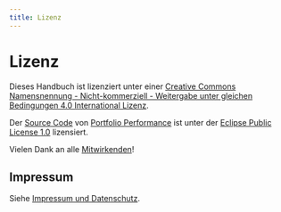 ```yaml
---
title: Lizenz
---
```


# Lizenz

Dieses Handbuch ist lizenziert unter einer [Creative Commons Namensnennung - Nicht-kommerziell - Weitergabe unter gleichen Bedingungen 4.0 International Lizenz](http://creativecommons.org/licenses/by-nc-sa/4.0/).

Der [Source Code](https://github.com/buchen/portfolio) von [Portfolio Performance](https://www.portfolio-performance.info) ist unter der [Eclipse Public License 1.0](https://github.com/buchen/portfolio/blob/master/LICENSE) lizensiert.

Vielen Dank an alle [Mitwirkenden](https://github.com/buchen/portfolio-help/graphs/contributors)!

## Impressum

Siehe [Impressum und Datenschutz](https://www.portfolio-performance.info/portfolio/impressum.html).